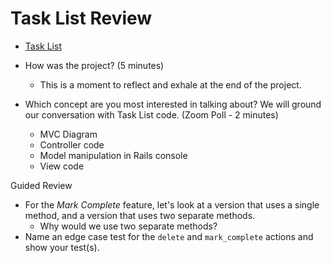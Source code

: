 # Task List Review

* [Task List](https://github.com/Ada-C14/task-list)

* How was the project? (5 minutes)
    * This is a moment to reflect and exhale at the end of the project.

* Which  concept are you most interested in talking about? We will ground our conversation with Task List code. (Zoom Poll - 2 minutes)
    * MVC Diagram
    * Controller code
    * Model manipulation in Rails console
    * View code


Guided Review
* For the *Mark Complete* feature, let's look at a version that uses a single method, and a version that uses two separate methods.
    * Why would we use two separate methods?
* Name an edge case test for the `delete` and `mark_complete` actions and show your test(s).
